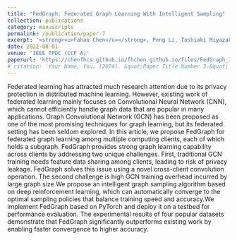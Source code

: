 ```yaml
---
title: "FedGraph: Federated Graph Learning With Intelligent Sampling"
collection: publications
category: manuscripts
permalink: /publication/paper-7
excerpt: '<strong><u>Fahao Chen</u></strong>, Peng Li, Toshiaki Miyazaki, and Celimuge Wu'
date: 2022-08-01
venue: 'IEEE TPDC (CCF A)'
paperurl: 'https://chenfhcs.github.io/fhchen.github.io/files/FedGraph_IEEE_TPDS.pdf'
# citation: 'Your Name, You. (2024). &quot;Paper Title Number 3.&quot; <i>GitHub Journal of Bugs</i>. 1(3).'
---
```


Federated learning has attracted much research attention due to its privacy protection in distributed machine learning. However, existing work of federated learning mainly focuses on Convolutional Neural Network (CNN), which cannot efficiently handle graph data that are popular in many applications. Graph Convolutional Network (GCN) has been proposed as one of the most promising techniques for graph learning, but its federated setting has been seldom explored. In this article, we propose FedGraph for federated graph learning among multiple computing clients, each of which holds a subgraph. FedGraph provides strong graph learning capability across clients by addressing two unique challenges. First, traditional GCN training needs feature data sharing among clients, leading to risk of privacy leakage. FedGraph solves this issue using a novel cross-client convolution operation. The second challenge is high GCN training overhead incurred by large graph size.We propose an intelligent graph sampling algorithm based on deep reinforcement learning, which can automatically converge to the optimal sampling policies that balance training speed and accuracy.We implement FedGraph based on PyTorch and deploy it on a testbed for performance evaluation. The experimental results of four popular datasets demonstrate that FedGraph significantly outperforms existing work by enabling faster convergence to higher accuracy.
